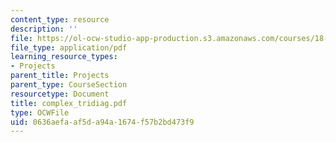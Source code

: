 ```yaml
---
content_type: resource
description: ''
file: https://ol-ocw-studio-app-production.s3.amazonaws.com/courses/18-996-random-matrix-theory-and-its-applications-spring-2004/0636aefaaf5da94a1674f57b2bd473f9_complex_tridiag.pdf
file_type: application/pdf
learning_resource_types:
- Projects
parent_title: Projects
parent_type: CourseSection
resourcetype: Document
title: complex_tridiag.pdf
type: OCWFile
uid: 0636aefa-af5d-a94a-1674-f57b2bd473f9
---
```

